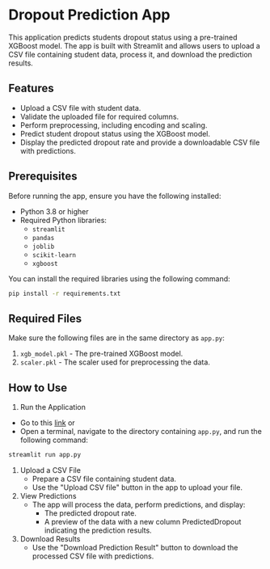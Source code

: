 # Dropout Prediction App

This application predicts students dropout status using a pre-trained XGBoost model. The app is built with Streamlit and allows users to upload a CSV file containing student data, process it, and download the prediction results.

## Features
- Upload a CSV file with student data.
- Validate the uploaded file for required columns.
- Perform preprocessing, including encoding and scaling.
- Predict student dropout status using the XGBoost model.
- Display the predicted dropout rate and provide a downloadable CSV file with predictions.

## Prerequisites
Before running the app, ensure you have the following installed:
- Python 3.8 or higher
- Required Python libraries:
  - `streamlit`
  - `pandas`
  - `joblib`
  - `scikit-learn`
  - `xgboost`

You can install the required libraries using the following command:

```bash
pip install -r requirements.txt
```

## Required Files

Make sure the following files are in the same directory as `app.py`:

1. `xgb_model.pkl` - The pre-trained XGBoost model.
2. `scaler.pkl` - The scaler used for preprocessing the data.

## How to Use

1. Run the Application
  - Go to this [link](https://deploy-app-jaya-jaya-institute-nairkivm.streamlit.app/) or
  - Open a terminal, navigate to the directory containing `app.py`, and run the following command: 

```bash
streamlit run app.py
```

1. Upload a CSV File
   - Prepare a CSV file containing student data. 
   - Use the "Upload CSV file" button in the app to upload your file.
2. View Predictions
   - The app will process the data, perform predictions, and display:
      - The predicted dropout rate.
      - A preview of the data with a new column PredictedDropout indicating the prediction results.
3. Download Results
   - Use the "Download Prediction Result" button to download the processed CSV file with predictions.
